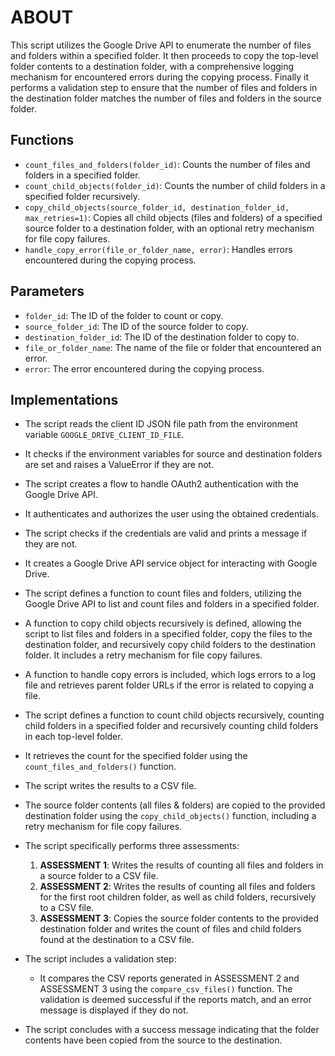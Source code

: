 # ABOUT

This script utilizes the Google Drive API to enumerate the number of files and folders within a specified folder. It then proceeds to copy the top-level folder contents to a destination folder, with a comprehensive logging mechanism for encountered errors during the copying process. Finally it performs a validation step to ensure that the number of files and folders in the destination folder matches the number of files and folders in the source folder.

## Functions

- `count_files_and_folders(folder_id)`: Counts the number of files and folders in a specified folder.
- `count_child_objects(folder_id)`: Counts the number of child folders in a specified folder recursively.
- `copy_child_objects(source_folder_id, destination_folder_id, max_retries=1)`: Copies all child objects (files and folders) of a specified source folder to a destination folder, with an optional retry mechanism for file copy failures.
- `handle_copy_error(file_or_folder_name, error)`: Handles errors encountered during the copying process.

## Parameters

- `folder_id`: The ID of the folder to count or copy.
- `source_folder_id`: The ID of the source folder to copy.
- `destination_folder_id`: The ID of the destination folder to copy to.
- `file_or_folder_name`: The name of the file or folder that encountered an error.
- `error`: The error encountered during the copying process.

## Implementations

- The script reads the client ID JSON file path from the environment variable `GOOGLE_DRIVE_CLIENT_ID_FILE`.
- It checks if the environment variables for source and destination folders are set and raises a ValueError if they are not.
- The script creates a flow to handle OAuth2 authentication with the Google Drive API.
- It authenticates and authorizes the user using the obtained credentials.
- The script checks if the credentials are valid and prints a message if they are not.
- It creates a Google Drive API service object for interacting with Google Drive.
- The script defines a function to count files and folders, utilizing the Google Drive API to list and count files and folders in a specified folder.
- A function to copy child objects recursively is defined, allowing the script to list files and folders in a specified folder, copy the files to the destination folder, and recursively copy child folders to the destination folder. It includes a retry mechanism for file copy failures.
- A function to handle copy errors is included, which logs errors to a log file and retrieves parent folder URLs if the error is related to copying a file.
- The script defines a function to count child objects recursively, counting child folders in a specified folder and recursively counting child folders in each top-level folder.
- It retrieves the count for the specified folder using the `count_files_and_folders()` function.
- The script writes the results to a CSV file.
- The source folder contents (all files & folders) are copied to the provided destination folder using the `copy_child_objects()` function, including a retry mechanism for file copy failures.

- The script specifically performs three assessments:
  1. **ASSESSMENT 1**: Writes the results of counting all files and folders in a source folder to a CSV file.
  2. **ASSESSMENT 2**: Writes the results of counting all files and folders for the first root children folder, as well as child folders, recursively to a CSV file.
  3. **ASSESSMENT 3**: Copies the source folder contents to the provided destination folder and writes the count of files and child folders found at the destination to a CSV file.

- The script includes a validation step:
  - It compares the CSV reports generated in ASSESSMENT 2 and ASSESSMENT 3 using the `compare_csv_files()` function. The validation is deemed successful if the reports match, and an error message is displayed if they do not.

- The script concludes with a success message indicating that the folder contents have been copied from the source to the destination.

